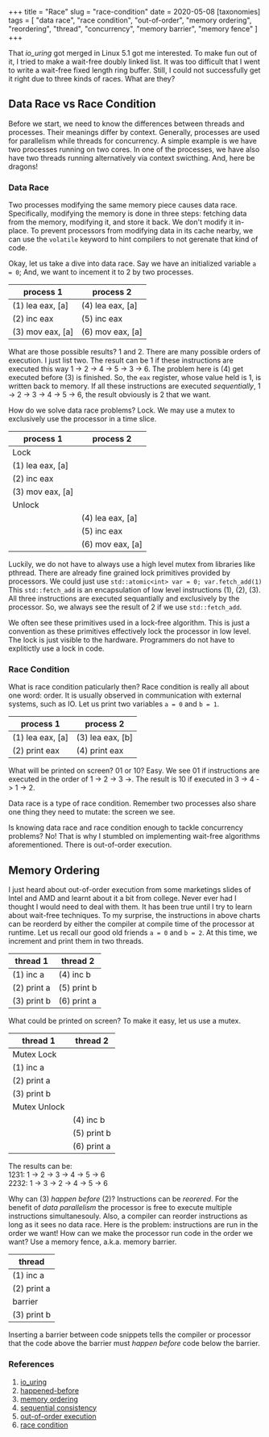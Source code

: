 +++
title = "Race"
slug = "race-condition"
date = 2020-05-08
[taxonomies]
tags = [
    "data race", "race condition", "out-of-order", "memory ordering",
    "reordering", "thread", "concurrency", "memory barrier", "memory fence"
]
+++

That *io_uring* got merged in Linux 5.1 got me interested. To make fun out of
it, I tried to make a wait-free doubly linked list. It was too difficult that I
went to write a wait-free fixed length ring buffer. Still, I could not
successfully get it right due to three kinds of races. What are they?

## Data Race vs Race Condition

Before we start, we need to know the differences between threads and processes.
Their meanings differ by context. Generally, processes are used for parallelism
while threads for concurrency. A simple example is we have two processes running
on two cores. In one of the processes, we have also have two threads running
alternatively via context swicthing. And, here be dragons!

### Data Race

Two processes modifying the same memory piece causes data race. Specifically,
modifying the memory is done in three steps: fetching data from the memory,
modifying it, and store it back. We don't modify it in-place. To prevent
processors from modifying data in its cache nearby, we can use the `volatile`
keyword to hint compilers to not gerenate that kind of code.

Okay, let us take a dive into data race. Say we have an initialized variable
`a = 0`; And, we want to incement it to 2 by two processes.

| process 1        | process 2        |
| --               | --               |
| (1) lea eax, [a] | (4) lea eax, [a] |
| (2) inc eax      | (5) inc eax      |
| (3) mov eax, [a] | (6) mov eax, [a] |

What are those possible results? 1 and 2. There are many possible orders of
execution. I just list two. The result can be 1 if these instructions are
executed this way 1 -> 2 -> 4 -> 5 -> 3 -> 6. The problem here is (4) get
executed before (3) is finished. So, the `eax` register, whose value held is 1,
is written back to memory. If all these instructions are executed
*sequentially*, 1 -> 2 -> 3 -> 4 -> 5 -> 6, the result obviously is 2 that we
want.

How do we solve data race problems? Lock. We may use a mutex to exclusively use
the processor in a time slice.

| process 1        | process 2        |
| --               | --               |
| Lock             |                  |
| (1) lea eax, [a] |                  |
| (2) inc eax      |                  |
| (3) mov eax, [a] |                  |
| Unlock           |                  |
|                  | (4) lea eax, [a] |
|                  | (5) inc eax      |
|                  | (6) mov eax, [a] |

Luckily, we do not have to always use a high level mutex from libraries like
pthread. There are already fine grained lock primitives provided by processors.
We could just use `std::atomic<int> var = 0; var.fetch_add(1)` This
`std::fetch_add` is an encapsulation of low level instructions (1), (2), (3).
All three instructions are executed sequantially and exclusively by the
processor. So, we always see the result of 2 if we use `std::fetch_add`.

We often see these primitives used in a lock-free algorithm. This is just a
convention as these primitives effectively lock the processor in low level. The
lock is just visible to the hardware. Programmers do not have to explitictly use
a lock in code.

### Race Condition

What is race condition paticularly then? Race condition is really all about one
word: order. It is usually observed in communication with external systems, such
as IO. Let us print two variables `a = 0` and `b = 1`.

| process 1        | process 2        |
| --               | --               |
| (1) lea eax, [a] | (3) lea eax, [b] |
| (2) print eax    | (4) print eax    |

What will be printed on screen? 01 or 10? Easy. We see 01 if instructions are
executed in the order of 1 -> 2 -> 3 ->. The result is 10 if executed in 3 -> 4
-> 1 -> 2.

Data race is a type of race condition. Remember two processes also share one
thing they need to mutate: the screen we see.

Is knowing data race and race condition enough to tackle concurrency problems?
No! That is why I stumbled on implementing wait-free algorithms aforementioned.
There is out-of-order execution.

## Memory Ordering

I just heard about out-of-order execution from some marketings slides of
Intel and AMD and learnt about it a bit from college. Never ever had I thought I
would need to deal with them. It has been true until I try to learn about
wait-free techniques. To my surprise, the instructions in above charts can be
reorderd by either the compiler at compile time of the processor at runtime. Let
us recall our good old friends `a = 0` and `b = 2`. At this time, we increment
and print them in two threads.

| thread 1    | thread 2    |
| --          | --          |
| (1) inc a   | (4) inc b   |
| (2) print a | (5) print b |
| (3) print b | (6) print a |

What could be printed on screen? To make it easy, let us use a mutex.

| thread 1     | thread 2    |
| --           | --          |
| Mutex Lock   |             |
| (1) inc a    |             |
| (2) print a  |             |
| (3) print b  |             |
| Mutex Unlock |             |
|              | (4) inc b   |
|              | (5) print b |
|              | (6) print a |

The results can be:  
1231: 1 -> 2 -> 3 -> 4 -> 5 -> 6  
2232: 1 -> 3 -> 2 -> 4 -> 5 -> 6

Why can (3) *happen before* (2)? Instructions can be *reorered*. For the benefit
of *data parallelism* the processor is free to execute multiple instructions
simultanesouly. Also, a compiler can reorder instructions as long as it sees no
data race. Here is the problem: instructions are run in the order we want! How
can we make the processor run code in the order we want? Use a memory fence,
a.k.a. memory barrier.

| thread      |
| --          |
| (1) inc a   |
| (2) print a |
|   barrier   |
| (3) print b |

Inserting a barrier between code snippets tells the compiler or processor that
the code above the barrier must *happen before* code below the barrier.

### References

1. [io_uring](https://lwn.net/Articles/776703/)
1. [happened-before](https://en.wikipedia.org/wiki/Happened-before)
1. [memory ordering](https://en.wikipedia.org/wiki/Memory_ordering)
1. [sequential consistency](https://www.microsoft.com/en-us/research/publication/make-multiprocessor-computer-correctly-executes-multiprocess-programs/)
1. [out-of-order execution](https://en.wikipedia.org/wiki/Out-of-order_execution)
1. [race condition](https://en.wikipedia.org/wiki/Race_condition)
